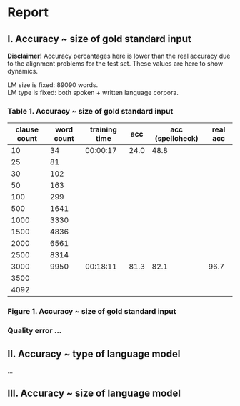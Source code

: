 # Report

## I. Accuracy ~ size of gold standard input

**Disclaimer!** Accuracy percantages here is lower than the real accuracy due to the alignment problems for the test set. These values are here to show dynamics.<br>

LM size is fixed: 89090 words.<br>
LM type is fixed: both spoken + written language corpora.

### Table 1. Accuracy ~ size of gold standard input

| clause count | word count | training time | acc  | acc (spellcheck) | real acc |
| ------------ | ---------- | ------------- | ---- | ---------------- | -------- |
| 10           | 34         | 00:00:17      | 24.0 | 48.8             |          |
| 25           | 81         |               |      |                  |          |
| 30           | 102        |               |      |                  |          |
| 50           | 163        |               |      |                  |          |
| 100          | 299        |               |      |                  |          |
| 500          | 1641       |               |      |                  |          |
| 1000         | 3330       |               |      |                  |          |
| 1500         | 4836       |               |      |                  |          |
| 2000         | 6561       |               |      |                  |          |
| 2500         | 8314       |               |      |                  |          |
| 3000         | 9950       | 00:18:11      | 81.3 | 82.1             | 96.7     |
| 3500         |            |               |      |                  |          |
| 4092         |            |               |      |                  |          |

### Figure 1. Accuracy ~ size of gold standard input

### Quality error ...



## II. Accuracy ~ type of language model

...

## III. Accuracy ~ size of language model